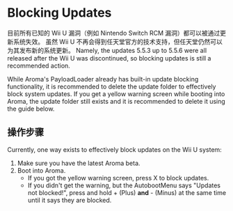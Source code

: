 # Blocking Updates

目前所有已知的 Wii U 漏洞（例如 Nintendo Switch RCM 漏洞）都可以被通过更新系统失效。 虽然 Wii U 不再会得到任天堂官方的技术支持，但任天堂仍然可以为其发布新的系统更新。 Namely, the updates 5.5.3 up to 5.5.6 were all released after the Wii U was discontinued, so blocking updates is still a recommended action.

While Aroma's PayloadLoader already has built-in update blocking functionality, it is recommended to delete the update folder to effectively block system updates.
If you get a yellow warning screen while booting into Aroma, the update folder still exists and it is recommended to delete it using the guide below.

## 操作步骤

Currently, one way exists to effectively block updates on the Wii U system:

1. Make sure you have the latest Aroma beta.
2. Boot into Aroma.
   - If you got the yellow warning screen, press X to block updates.
   - If you didn't get the warning, but the AutobootMenu says "Updates not blocked!", press and hold + (Plus) **and** - (Minus) at the same time until it says they are blocked.
